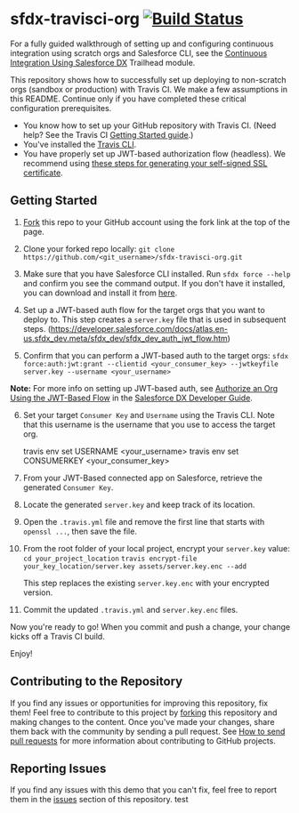 # sfdx-travisci-org [![Build Status](https://travis-ci.org/forcedotcom/sfdx-travisci-org.svg?branch=master)](https://travis-ci.org/forcedotcom/sfdx-travisci-org)

For a fully guided walkthrough of setting up and configuring continuous integration using scratch orgs and Salesforce CLI, see the [Continuous Integration Using Salesforce DX](https://trailhead.salesforce.com/modules/sfdx_travis_ci) Trailhead module.

This repository shows how to successfully set up deploying to non-scratch orgs (sandbox or production) with Travis CI. We make a few assumptions in this README. Continue only if you have completed these critical configuration prerequisites.

- You know how to set up your GitHub repository with Travis CI. (Need help? See the Travis CI [Getting Started guide](https://docs.travis-ci.com/user/getting-started/).)
- You've installed the [Travis CLI](https://github.com/travis-ci/travis.rb#installation). 
- You have properly set up JWT-based authorization flow (headless). We recommend using [these steps for generating your self-signed SSL certificate](https://devcenter.heroku.com/articles/ssl-certificate-self). 

## Getting Started
1) [Fork](http://help.github.com/fork-a-repo/) this repo to your GitHub account using the fork link at the top of the page.

2) Clone your forked repo locally: `git clone https://github.com/<git_username>/sfdx-travisci-org.git`

3) Make sure that you have Salesforce CLI installed. Run `sfdx force --help` and confirm you see the command output. If you don't have it installed, you can download and install it from [here](https://developer.salesforce.com/tools/sfdxcli).

4) Set up a JWT-based auth flow for the target orgs that you want to deploy to. This step creates a `server.key` file that is used in subsequent steps.
(https://developer.salesforce.com/docs/atlas.en-us.sfdx_dev.meta/sfdx_dev/sfdx_dev_auth_jwt_flow.htm)  

5) Confirm that you can perform a JWT-based auth to the target orgs: `sfdx force:auth:jwt:grant --clientid <your_consumer_key> --jwtkeyfile server.key --username <your_username>`

**Note:** For more info on setting up JWT-based auth, see [Authorize an Org Using the JWT-Based Flow](https://developer.salesforce.com/docs/atlas.en-us.sfdx_dev.meta/sfdx_dev/sfdx_dev_auth_jwt_flow.htm) in the [Salesforce DX Developer Guide](https://developer.salesforce.com/docs/atlas.en-us.sfdx_dev.meta/sfdx_dev).

6) Set your target `Consumer Key` and `Username` using the Travis CLI. Note that this username is the username that you use to access the target org.

    travis env set USERNAME <your_username>
    travis env set CONSUMERKEY <your_consumer_key>


7) From your JWT-Based connected app on Salesforce, retrieve the generated `Consumer Key`.

8) Locate the generated `server.key` and keep track of its location.

9) Open the `.travis.yml` file and remove the first line that starts with `openssl ...`, then save the file.

10) From the root folder of your local project, encrypt your `server.key` value:
    `cd your_project_location`
    `travis encrypt-file your_key_location/server.key assets/server.key.enc --add`

    This step replaces the existing `server.key.enc` with your encrypted version.

11) Commit the updated `.travis.yml` and `server.key.enc` files.
 

Now you're ready to go! When you commit and push a change, your change kicks off a Travis CI build.

Enjoy!

## Contributing to the Repository ###

If you find any issues or opportunities for improving this repository, fix them! Feel free to contribute to this project by [forking](http://help.github.com/fork-a-repo/) this repository and making changes to the content. Once you've made your changes, share them back with the community by sending a pull request. See [How to send pull requests](http://help.github.com/send-pull-requests/) for more information about contributing to GitHub projects.

## Reporting Issues ###

If you find any issues with this demo that you can't fix, feel free to report them in the [issues](https://github.com/forcedotcom/sfdx-travisci-org/issues) section of this repository. test
